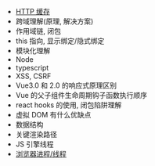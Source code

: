 - [HTTP 缓存](/docs/http)
- 跨域理解(原理, 解决方案)
- 作用域链, 闭包
- this 指向, 显示绑定/隐式绑定
- 模块化理解
- Node
- typescript
- XSS, CSRF
- Vue3.0 和 2.0 的响应式原理区别
- Vue 的父子组件生命周期钩子函数执行顺序
- react hooks 的使用, 闭包陷阱理解
- 虚拟 DOM 有什么优缺点
- 数据结构
- 关键渲染路径
- JS 引擎线程
- [浏览器进程/线程](/docs/browser)
